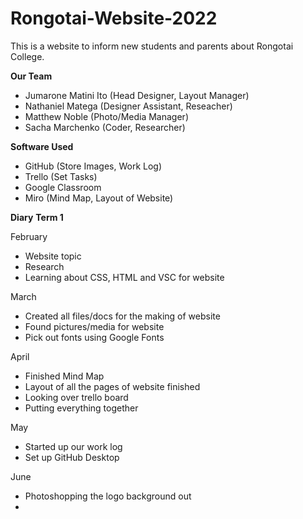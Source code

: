 # Rongotai-Website-2022

This is a website to inform new students and parents about Rongotai College. 

**Our Team**
- Jumarone Matini Ito (Head Designer, Layout Manager)
- Nathaniel Matega (Designer Assistant, Reseacher)  
- Matthew Noble (Photo/Media Manager)
- Sacha Marchenko (Coder, Researcher)

**Software Used**
- GitHub (Store Images, Work Log)
- Trello (Set Tasks)
- Google Classroom
- Miro (Mind Map, Layout of Website)


**Diary**
**Term 1**

February
- Website topic
- Research  
- Learning about CSS, HTML and VSC for website

March
- Created all files/docs for the making of website
- Found pictures/media for website
- Pick out fonts using Google Fonts

April
- Finished Mind Map
- Layout of all the pages of website finished
- Looking over trello board
- Putting everything together

May
- Started up our work log
- Set up GitHub Desktop

June
- Photoshopping the logo background out 
- 
